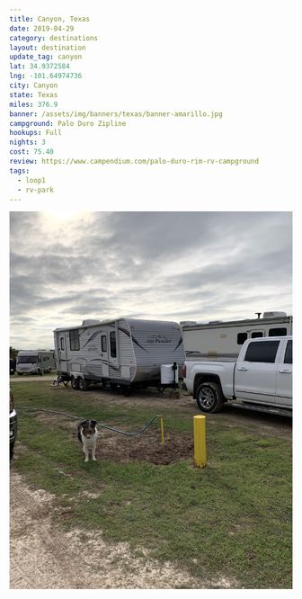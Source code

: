 ```yaml
---
title: Canyon, Texas
date: 2019-04-29
category: destinations
layout: destination
update_tag: canyon
lat: 34.9372584
lng: -101.64974736
city: Canyon
state: Texas
miles: 376.9
banner: /assets/img/banners/texas/banner-amarillo.jpg
campground: Palo Duro Zipline
hookups: Full
nights: 3
cost: 75.40
review: https://www.campendium.com/palo-duro-rim-rv-campground
tags:
  - loop1
  - rv-park
---
```


![campsite](/assets/img/destinations/texas/canyon/campsite.JPG)